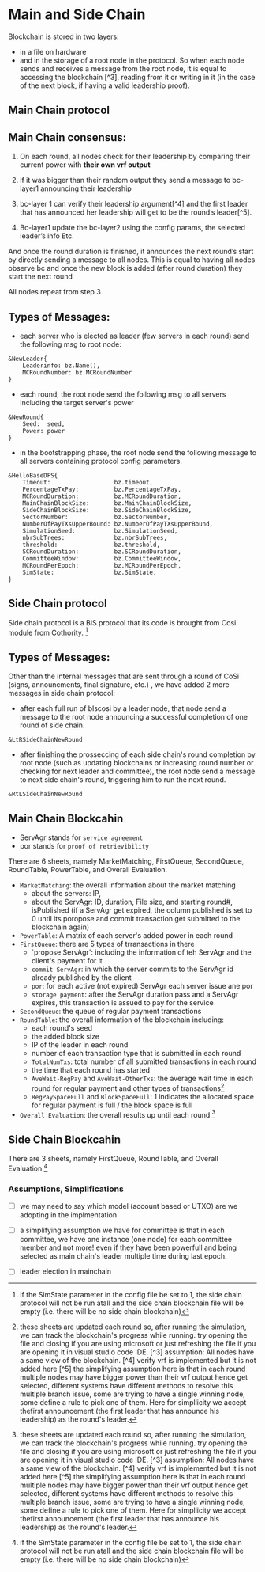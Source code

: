 # Main and Side Chain #

Blockchain is stored in two layers: 
- in a file on hardware 
- and in the storage of a root node in the protocol. 
So when each node sends and receives a message from the root node, it is equal to accessing the blockchain [^3], reading from it or writing in it (in the case of the next block, if having a valid leadership proof).

## Main Chain protocol ##

Main Chain consensus:
--------------------------

1. On each round, all nodes check for their leadership by comparing their current power with **their own vrf output**

2. if it was bigger than their random output they send a message to bc-layer1 announcing their leadership

3. bc-layer 1 can verify their leadership argument[^4] and the first leader that has announced her leadership will get to be the round’s leader[^5]. 

4. Bc-layer1 update the bc-layer2 using the config params, the selected leader’s info Etc.

And once the round duration is finished, it announces the next round’s start by directly sending a message to all nodes. This is equal to having all nodes observe bc and once the new block is added (after round duration) they start the next round

All nodes repeat from step 3

Types of Messages:
--------------------------------------------
- each server who is elected as leader (few servers in each round) send the following msg to root node: 
 ```
 &NewLeader{
	 Leaderinfo: bz.Name(), 
	 MCRoundNumber: bz.MCRoundNumber
 } 
 ```
- each round, the root node send the following msg to all servers including the target server's power
```
&NewRound{
	Seed:  seed, 
	Power: power
}
```
- in the bootstrapping phase, the root node send the following message to all servers containing protocol config parameters.
```	
&HelloBaseDFS{
	Timeout:                  bz.timeout,
	PercentageTxPay:          bz.PercentageTxPay,
	MCRoundDuration:          bz.MCRoundDuration,
	MainChainBlockSize:       bz.MainChainBlockSize,
	SideChainBlockSize:		  bz.SideChainBlockSize,
	SectorNumber:             bz.SectorNumber,
	NumberOfPayTXsUpperBound: bz.NumberOfPayTXsUpperBound,
	SimulationSeed:			  bz.SimulationSeed,
	nbrSubTrees:			  bz.nbrSubTrees,
	threshold:				  bz.threshold,
	SCRoundDuration:		  bz.SCRoundDuration,
	CommitteeWindow:		  bz.CommitteeWindow,
	MCRoundPerEpoch:		  bz.MCRoundPerEpoch,
	SimState:				  bz.SimState,
}
```

## Side Chain protocol ## 
Side chain protocol is a BlS protocol that its code is brought from Cosi module from Cothority. [^1]

Types of Messages:
--------------------------------------------
Other than the internal messages that are sent through a round of CoSi (signs, announcments, final signature, etc.) , we have added 2 more messages in side chain protocol:

- after each full run of blscosi by a leader node, that node send a message to the root node announcing a successful completion of one round of side chain.
```
&LtRSideChainNewRound
```
- after finishing the prosseccing of each side chain's round completion by root node (such as updating blockchains or increasing round number or checking for next leader and committee), the root node send a message to next side chain's round, triggering him to run the next round.
```
&RtLSideChainNewRound
```


## Main Chain Blockcahin ##

- ServAgr stands for `service agreement`
- por stands for `proof of retrievibility`

There are 6 sheets, namely MarketMatching, FirstQueue, SecondQueue, RoundTable, PowerTable, and Overall Evaluation.

- `MarketMatching`: the overall information about the market matching
    - about the servers: IP, 
    - about the ServAgr: ID, duration, File size, and starting round#, isPublished (if a ServAgr get expired, the column published is set to 0 until its poropose and commit transaction get submitted to the blockchain again)
- `PowerTable`: A matrix of each server's added power in each round
- `FirstQueue`: there are 5 types of trransactions in there
    - `propose ServAgr': including the information of teh ServAgr and the client's payment for it
    - `commit ServAgr`: in which the server commits to the ServAgr id already published by the client
    - `por`: for each active (not expired) ServAgr each server issue ane por
    - `storage payment`: after the ServAgr duration pass and a ServAgr expires, this transaction is assued to pay for the service
- `SecondQueue`: the queue of regular payment transactions
- `RoundTable`: the overall information of the blockchain including:
    - each round's seed
    - the added block size
    - IP of the leader in each round
    - number of each transaction type that is submitted in each round
    - `TotalNumTxs`: total number of all submitted transactions in each round
    - the time that each round has started
    - `AveWait-RegPay` and `AveWait-OtherTxs`: the average wait time in each round for regular payment and other types of transactions[^2]
    - `RegPaySpaceFull` and `BlockSpaceFull`: 1 indicates the allocated space for regular payment is full /  the block space is full
- `Overall Evaluation`: the overall results up until each round [^2]


## Side Chain Blockcahin ##

There are 3 sheets, namely FirstQueue, RoundTable, and Overall Evaluation.[^1]

### Assumptions, Simplifications ###
- [ ] we may need to say which model (account based or UTXO) are we adopting in the implmentation
- [ ] a simplifying assumption we have for committee is that in each committee, we have one instance (one node) for each committee member and not more! even if they have been powerfull and being selected as main chain's leader multiple time during last epoch.
- [ ] leader election in mainchain



<!--FootNote-->
[^1]: if the SimState parameter in the config file be set to 1, the side chain protocol will not be run atall and the side chain blockchain file will be empty (i.e. there will be no side chain blockchain)
[^2]: these sheets are updated each round so, after running the simulation, we can track the blockchain's progress while running. try opening the file and closing if you are using microsoft or just refreshing the file if you are opening it in visual studio code IDE.
[^3] assumption: All nodes have a same view of the blockchain.
[^4] verify vrf is implemented but it is not added here
[^5] the simplifying assumption here is that in each round multiple nodes may have bigger power than their vrf output hence get selected, different systems have different methods to resolve this multiple branch issue, some are trying to have a single winning node, some define a rule to pick one of them. Here for simpllicity we accept thefirst announcement (the first leader that has announce his leadership) as the round's leader.
<!--FootNote-->
